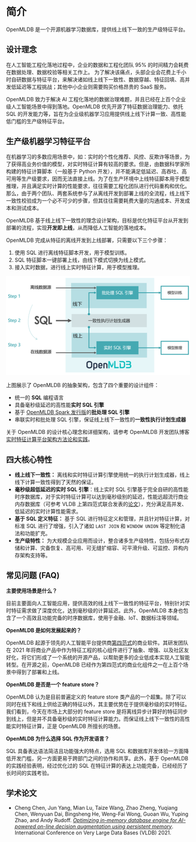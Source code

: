 # 简介

OpenMLDB 是一个开源机器学习数据库，提供线上线下一致的生产级特征平台。

## 设计理念

在人工智能工程化落地过程中，企业的数据和工程化团队 95% 的时间精力会耗费在数据处理、数据校验等相关工作上。
为了解决该痛点，头部企业会花费上千小时自研数据与特征平台，来解决诸如线上线下一致性、数据穿越、特征回填、高并发低延迟等工程挑战；其他中小企业则需要购买价格昂贵的 SaaS 服务。

OpenMLDB 致力于解决 AI 工程化落地的数据治理难题，并且已经在上百个企业级人工智能场景中得到落地。OpenMLDB 优先开源了特征数据治理能力、依托 SQL 的开发能力等，旨在为企业级机器学习应用提供线上线下计算一致、高性能低门槛的生产级特征平台。

## 生产级机器学习特征平台

在机器学习的多数应用场景中，如：实时的个性化推荐、风控、反欺诈等场景，为了获得高业务价值的模型，对实时特征计算有较高的要求。但是，由数据科学家所构建的特征计算脚本（一般基于 Python 开发），并不能满足低延迟、高吞吐、高可用等生产级要求，因而无法直接上线。为了在生产环境中上线特征脚本用于模型推理，并且满足实时计算的性能要求，往往需要工程化团队进行代码重构和优化。那么，由于两个团队、两套系统参与了从离线开发到部署上线的全流程，线上线下一致性校验成为一个必不可少的步骤，但其往往需要耗费大量的沟通成本、开发成本和测试成本。

OpenMLDB 基于线上线下一致性的理念设计架构，目标是优化特征平台从开发到部署的流程，实现**开发即上线**，从而降低人工智能的落地成本。

OpenMLDB 完成从特征的离线开发到上线部署，只需要以下三个步骤：
1. 使用 SQL 进行离线特征脚本开发，用于模型训练。
2. SQL 特征脚本一键部署上线，由线下模式切换为线上模式。
3. 接入实时数据，进行线上实时特征计算，用于模型推理。

![workflow_cn](images/workflow_cn.png)

上图展示了 OpenMLDB 的抽象架构，包含了四个重要的设计组件：

- 统一的 **SQL** 编程语言
- 具备毫秒级延迟的高性能**实时 SQL 引擎**
- 基于 [OpenMLDB Spark 发行版](../tutorial/openmldbspark_distribution.md)的**批处理 SQL 引擎**
- 串联实时和批处理 SQL 引擎，保证线上线下一致性的**一致性执行计划生成器**

关于 OpenMLDB 的设计核心理念和详细架构，请参考 OpenMLDB 开发团队博客[实时特征计算平台架构方法论和实践](https://go005qabor.feishu.cn/docs/doccnMxkNQBh49KipaVmYr0xAjf)。

## 四大核心特性

- **线上线下一致性：** 离线和实时特征计算引擎使用统一的执行计划生成器，线上线下计算一致性得到了天然的保证。
- **毫秒级超低延迟的实时 SQL 引擎**：线上实时 SQL 引擎基于完全自研的高性能时序数据库，对于实时特征计算可以达到毫秒级别的延迟，性能远超流行商业内存数据库（可参考 VLDB 上第四范式联合发表的[论文](http://vldb.org/pvldb/vol14/p799-chen.pdf)），充分满足高并发、低延迟的实时计算性能需求。
- **基于 SQL 定义特征：** 基于 SQL 进行特征定义和管理，并且针对特征计算，对标准 SQL 进行了增强，引入了诸如 `LAST JOIN` 和 `WINDOW UNION` 等定制化语法和功能扩充。
- **生产级特性：** 为大规模企业应用而设计，整合诸多生产级特性，包括分布式存储和计算、灾备恢复、高可用、可无缝扩缩容、可平滑升级、可监控、异构内存架构支持等。

## 常见问题 (FAQ)

 **主要使用场景是什么？**

   目前主要面向人工智能应用，提供高效的线上线下一致性的特征平台，特别针对实时特征需求做了深度优化，达到毫秒级的计算延迟。此外，OpenMLDB 本身也包含了一个高效且功能完备的时序数据库，使用于金融、IoT、数据标注等领域。

 **OpenMLDB 是如何发展起来的？**
   
   OpenMLDB 起源于领先的人工智能平台提供商[第四范式](https://www.4paradigm.com/)的商业软件。其研发团队在 2021 年将商业产品中作为特征工程的核心组件进行了抽象、增强、以及社区友好化，将它们形成了一个系统的开源产品，以帮助更多的企业低成本实现人工智能转型。在开源之前，OpenMLDB 已经作为第四范式的商业化组件之一在上百个场景中得到了部署和上线。
   
 **OpenMLDB 是否是一个 feature store？**
   
   OpenMLDB 认为是目前普遍定义的 feature store 类产品的一个超集。除了可以同时在线下和线上供给正确的特征以外，其主要优势在于提供毫秒级的实时特征。我们看到，今天在市场上大部分的 feature store 是将离线异步计算好的特征同步到线上，但是并不具备毫秒级的实时特征计算能力。而保证线上线下一致性的高性能实时特征计算，正是 OpenMLDB 所擅长的场景。
   
 **OpenMLDB 为什么选择 SQL 作为开发语言？**
   
   SQL 具备表达语法简洁且功能强大的特点，选用 SQL 和数据库开发体验一方面降低开发门槛，另一方面更易于跨部门之间的协作和共享。此外，基于 OpenMLDB 的实践经验表明，经过优化过的 SQL 在特征计算的表达上功能完备，已经经历了长时间的实践考验。


## 学术论文

* Cheng Chen, Jun Yang, Mian Lu, Taize Wang, Zhao Zheng, Yuqiang Chen, Wenyuan Dai, Bingsheng He, Weng-Fai Wong, Guoan Wu, Yuping Zhao, and Andy Rudoff. *[Optimizing in-memory database engine for AI-powered on-line decision augmentation using persistent memory](http://vldb.org/pvldb/vol14/p799-chen.pdf)*. International Conference on Very Large Data Bases (VLDB) 2021.

